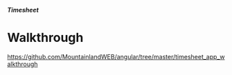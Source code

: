 ***Timesheet***
# Walkthrough
https://github.com/MountainlandWEB/angular/tree/master/timesheet_app_walkthrough

